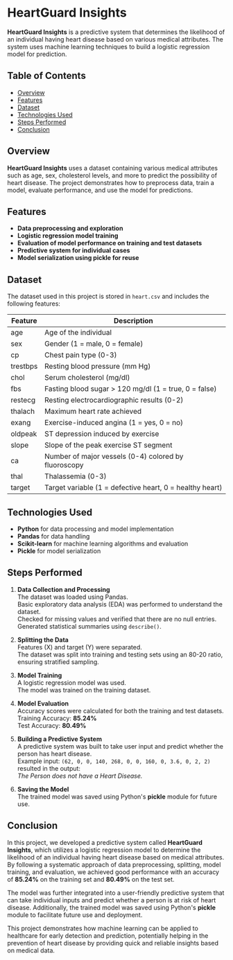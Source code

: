 # HeartGuard Insights

**HeartGuard Insights** is a predictive system that determines the likelihood of an individual having heart disease based on various medical attributes. The system uses machine learning techniques to build a logistic regression model for prediction.

## Table of Contents
- [Overview](#overview)
- [Features](#features)
- [Dataset](#dataset)
- [Technologies Used](#technologies-used)
- [Steps Performed](#steps-performed)
- [Conclusion](#conclusion)

## Overview
**HeartGuard Insights** uses a dataset containing various medical attributes such as age, sex, cholesterol levels, and more to predict the possibility of heart disease. The project demonstrates how to preprocess data, train a model, evaluate performance, and use the model for predictions.

## Features
- **Data preprocessing and exploration**
- **Logistic regression model training**
- **Evaluation of model performance on training and test datasets**
- **Predictive system for individual cases**
- **Model serialization using pickle for reuse**

## Dataset
The dataset used in this project is stored in `heart.csv` and includes the following features:

| Feature    | Description                                              |
|------------|----------------------------------------------------------|
| age        | Age of the individual                                    |
| sex        | Gender (1 = male, 0 = female)                            |
| cp         | Chest pain type (0-3)                                    |
| trestbps   | Resting blood pressure (mm Hg)                           |
| chol       | Serum cholesterol (mg/dl)                                |
| fbs        | Fasting blood sugar > 120 mg/dl (1 = true, 0 = false)    |
| restecg    | Resting electrocardiographic results (0-2)               |
| thalach    | Maximum heart rate achieved                              |
| exang      | Exercise-induced angina (1 = yes, 0 = no)                |
| oldpeak    | ST depression induced by exercise                        |
| slope      | Slope of the peak exercise ST segment                    |
| ca         | Number of major vessels (0-4) colored by fluoroscopy     |
| thal       | Thalassemia (0-3)                                        |
| target     | Target variable (1 = defective heart, 0 = healthy heart) |

## Technologies Used
- **Python** for data processing and model implementation
- **Pandas** for data handling
- **Scikit-learn** for machine learning algorithms and evaluation
- **Pickle** for model serialization

## Steps Performed

1. **Data Collection and Processing**  
   The dataset was loaded using Pandas.  
   Basic exploratory data analysis (EDA) was performed to understand the dataset.  
   Checked for missing values and verified that there are no null entries.  
   Generated statistical summaries using `describe()`.

2. **Splitting the Data**  
   Features (X) and target (Y) were separated.  
   The dataset was split into training and testing sets using an 80-20 ratio, ensuring stratified sampling.

3. **Model Training**  
   A logistic regression model was used.  
   The model was trained on the training dataset.

4. **Model Evaluation**  
   Accuracy scores were calculated for both the training and test datasets.  
   Training Accuracy: **85.24%**  
   Test Accuracy: **80.49%**

5. **Building a Predictive System**  
   A predictive system was built to take user input and predict whether the person has heart disease.  
   Example input: `(62, 0, 0, 140, 268, 0, 0, 160, 0, 3.6, 0, 2, 2)` resulted in the output:  
   *The Person does not have a Heart Disease.*

6. **Saving the Model**  
   The trained model was saved using Python's **pickle** module for future use.

## Conclusion

In this project, we developed a predictive system called **HeartGuard Insights**, which utilizes a logistic regression model to determine the likelihood of an individual having heart disease based on medical attributes. By following a systematic approach of data preprocessing, splitting, model training, and evaluation, we achieved good performance with an accuracy of **85.24%** on the training set and **80.49%** on the test set.

The model was further integrated into a user-friendly predictive system that can take individual inputs and predict whether a person is at risk of heart disease. Additionally, the trained model was saved using Python's **pickle** module to facilitate future use and deployment.

This project demonstrates how machine learning can be applied to healthcare for early detection and prediction, potentially helping in the prevention of heart disease by providing quick and reliable insights based on medical data.
